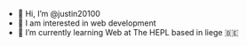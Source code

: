 - 👋 Hi, I’m @justin20100
- 👀 I am interested in web development
- 🌱 I’m currently learning Web at The HEPL based in liege 🇧🇪
